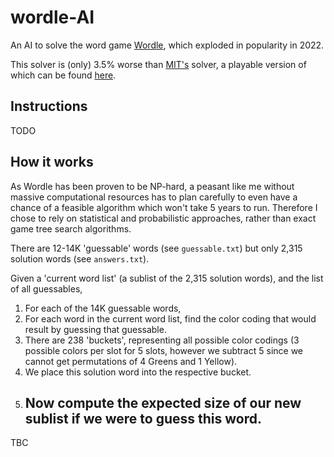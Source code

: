# wordle-AI

An AI to solve the word game [Wordle](https://www.nytimes.com/games/wordle/index.html), which exploded in popularity in 2022.

This solver is (only) 3.5% worse than [MIT's](https://auction-upload-files.s3.amazonaws.com/Wordle_Paper_Final.pdf) solver, a playable version of which can be found [here](http://wordle-page.s3-website-us-east-1.amazonaws.com/).

## Instructions

TODO

## How it works
As Wordle has been proven to be NP-hard, a peasant like me without massive computational resources has to plan carefully to even have a chance of a feasible algorithm which won't take 5 years to run. Therefore I chose to rely on statistical and probabilistic approaches, rather than exact game tree search algorithms.

There are 12-14K 'guessable' words (see `guessable.txt`) but only 2,315 solution words (see `answers.txt`).

Given a 'current word list' (a sublist of the 2,315 solution words), and the list of all guessables,
1. For each of the 14K guessable words,
2. For each word in the current word list, find the color coding that would result by guessing that guessable.
3. There are 238 'buckets', representing all possible color codings (3 possible colors per slot for 5 slots, however we subtract 5 since we cannot get permutations of 4 Greens and 1 Yellow).
4. We place this solution word into the respective bucket.
5. Now compute the expected size of our new sublist if we were to guess this word.
   -
TBC

